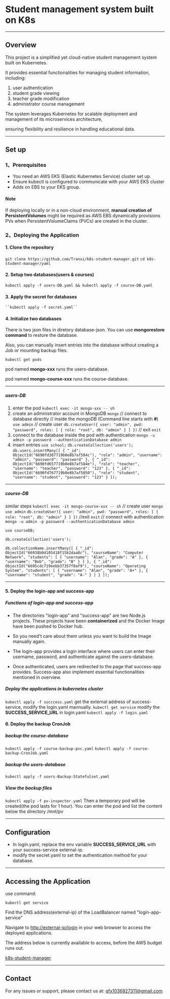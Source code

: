 # Student management system built on K8s

---

## Overview

This project is a simplified yet cloud-native student management system built on Kubernetes.

It provides essential functionalities for managing student information, including:

1. user authentication
2. student grade viewing
3. teacher grade modification
4. administrator course management

The system leverages Kubernetes for scalable deployment and management of its microservices architecture,

 ensuring flexibility and resilience in handling educational data.

 ---

## Set up

### 1、Prerequisites

- You need an AWS EKS (Elastic Kubernetes Service) cluster set up.
- Ensure kubectl is configured to communicate with your AWS EKS cluster
- Adds on EBS to your EKS group.

#### Note

If deploying locally or in a non-cloud environment, **manual creation of PersistentVolumes** might be required as AWS EBS dynamically provisions PVs when PersistentVolumeClaims (PVCs) are created in the cluster.

### 2、Deploying the Application

#### 1. Clone the repository

   ``git clone https://github.com/Tranxi/k8s-student-manager.git``
   ``cd k8s-student-manager/yaml``

#### 2. Setup two databases(users & courses)

   ``kubectl apply -f users-DB.yaml && kubectl apply -f course-DB.yaml``

#### 3. Apply the secret for databases

    ``kubectl apply -f secret.yaml``

#### 4. Initialize two databases

 There is two json files in diretory database-json.
   You can use **mongorestore command** to restore the database.

Also, you can manually insert entries into the database without creating a Job or mounting backup files.

``kubectl get pods``

pod named **mongo-xxx** runs the users-database.

pod named **mongo-course-xxx** runs the course-database.

---

##### users-DB

1. enter the pod
``kubectl exec -it mongo-xxx -- sh``
2. create an administrator account in MongoDB
``mongo`` // connect to database directly
// inside the mongoDB (Command line starts with **#**)
``use admin``
// create user
``db.createUser({
  user: "admin",
  pwd: "password",
  roles: [ { role: "root", db: "admin" } ]
})``
// exit
``exit``
3. connect to the database inside the pod with authentication
``mongo -u admin -p password --authenticationDatabase admin``
4. insert entries
``use school;``
``db.createCollection('users');``
``db.users.insertMany([
  {
    "_id": ObjectId("6690fd387719b0e8b7af584c"),
    "role": "admin",
    "username": "admin",
    "password": "password"
  },
  {
    "_id": ObjectId("6690fd657719b0e8b7af584e"),
    "role": "teacher",
    "username": "teacher",
    "password": "123"
  },
  {
    "_id": ObjectId("6690fd767719b0e8b7af5850"),
    "role": "student",
    "username": "student",
    "password": "123"
  }
]);``

---

##### course-DB

similar steps
``kubectl exec -it mongo-course-xxx -- sh``
// create user
``mongo``
``use admin``
``db.createUser({
  user: "admin",
  pwd: "password",
  roles: [ { role: "root", db: "admin" } ]
})``
//exit
``exit``
// connect with authentication
``mongo -u admin -p password --authenticationDatabase admin``

``use courseDB;``

``db.createCollection('users');``

``db.collectionName.insertMany([
  {
    "_id": ObjectId("66938b0d105418f15b2daa8c"),
    "courseName": "Computer Network",
    "students": [
      {
        "username": "Alan",
        "grade": "A"
      },
      {
        "username": "Bob",
        "grade": "B"
      }
    ]
  },
  {
    "_id": ObjectId("6695cdc719eebb37357f0af9"),
    "courseName": "Operating System",
    "students": [
      {
        "username": "Alan",
        "grade": "A+"
      },
      {
        "username": "student",
        "grade": "A-"
      }
    ]
  }
]);``

---

#### 5. Deploy the login-app and success-app

##### Functions of login-app and success-app

- The directories "login-app" and "success-app" are two Node.js projects. These projects have been **containerized** and the Docker Image have been pushed to Docker hub.

- So you need't care about them unless you want to build the Image manually again.

- The login-app provides a login interface where users can enter their username, password, and authenticate against the users-database.

- Once authenticated, users are redirected to the page that success-app provides. Success-app also implement essential functionalities mentioned in overview.

##### Deploy the applications in kubernetes cluster

``kubectl apply -f succcess.yaml``
get the external address of success-service, modify the login.yaml mannually.
``kubectl get service``
modify the **SUCCESS_SERVICE_URL** in login.yaml
``kubectl apply -f login.yaml``

#### 6. Deploy the backup CronJob

##### backup the course-database

``kubectl apply -f course-backup-pvc.yaml``
``kubectl apply -f course-backup-CronJob.yaml``

##### backup the users-database

``kubectl apply -f users-Backup-Statefulset.yaml``

##### View the backup files

``kubectl apply -f pv-inspector.yaml``
Then a temporary pod will be created(the pod lasts for 1 hour).
You can enter the pod and list the content below the directory /mnt/pv

---

## Configuration

- In login.yaml, replace the env variable **SUCCESS_SERVICE_URL** with your success-service external-ip.
- modify the secret.yaml to set the authentication method for your database.

---

## Accessing the Application

use command:

``kubectl get service``

Find the DNS address(external-ip) of the LoadBalancer named "login-app-service"

Navigate to <http://external-ip/login> in your web browser to access the deployed applications.

The address below is currently available to access, before the AWS budget runs out.

[k8s-student-manager](http://a45f00ff1afb54d339a653ca2620d4cc-194346202.us-east-1.elb.amazonaws.com/login)

---

## Contact

For any issues or support, please contact us at:
<qfx1036927311@gmail.com>
